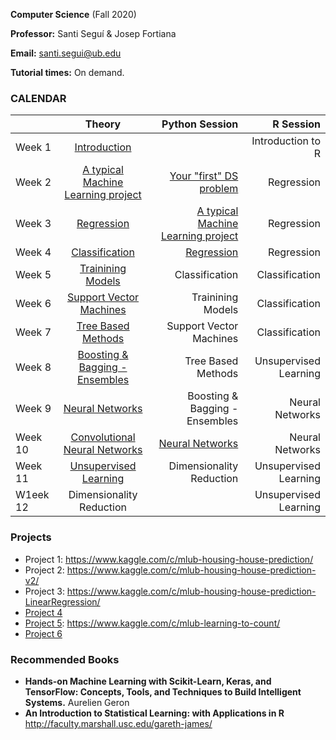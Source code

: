 **Computer Science** (Fall 2020)

**Professor:** Santi Seguí & Josep Fortiana

**Email:** santi.segui@ub.edu

**Tutorial times:** On demand.



### CALENDAR

|               | Theory                                | Python Session                       | R Session             |
| ------------- |:-------------:                        | -----:                              | -----:                |
|Week 1         | [Introduction](slides/ML1.pdf)        |                                     | Introduction to R     | 
|Week 2         | [A typical Machine Learning project](slides/ML2.pdf)     |[Your "first" DS problem](pages/01_your_first_ds_problem.md)             | Regression            | 
|Week 3         | [Regression](slides/ML3.pdf)         | [A typical Machine Learning project](pages/02_typicalMachineLearningProject.md)  | Regression            | 
|Week 4         | [Classification](slides/ML4.pdf)                        | [Regression](pages/03_regression.md)                          | Regression            | 
|Week 5         | [Trainining Models](slides/ML5.pdf)                      | Classification                      | Classification        | 
|Week 6         | [Support Vector Machines](slides/ML6.pdf)                | Trainining Models                   | Classification        | 
|Week 7         | [Tree Based Methods](slides/ML7.pdf)                    | Support Vector Machines             | Classification        | 
|Week 8         | [Boosting & Bagging - Ensembles](slides/ML7.pdf)        | Tree Based Methods                  | Unsupervised Learning | 
|Week 9         | [Neural Networks](slides/ML8.pdf)                       | Boosting & Bagging - Ensembles                 | Neural Networks       |
|Week 10        | [Convolutional Neural Networks](slides/ML9.pdf)                      |[Neural Networks](https://github.com/ssegui/ml_ub/blob/master/notebooks/Session7.ipynb)                     | Neural Networks       | 
|Week 11        | [Unsupervised Learning](slides/ML10.pdf)                 | Dimensionality Reduction            | Unsupervised Learning | 
|W1eek 12       | Dimensionality Reduction              |      | Unsupervised Learning | 
 

### Projects
+ Project 1: https://www.kaggle.com/c/mlub-housing-house-prediction/
+ Project 2: https://www.kaggle.com/c/mlub-housing-house-prediction-v2/
+ Project 3: https://www.kaggle.com/c/mlub-housing-house-prediction-LinearRegression/
+ [Project 4](pages/project_04.md)
+ [Project 5](pages/proj5.md): https://www.kaggle.com/c/mlub-learning-to-count/  
+ [Project 6](pages/proj6.md)  

### Recommended Books 
+ **Hands-on Machine Learning with Scikit-Learn, Keras, and TensorFlow: Concepts, Tools, and Techniques to Build Intelligent Systems.** Aurelien Geron
+ **An Introduction to Statistical Learning: with Applications in R**  http://faculty.marshall.usc.edu/gareth-james/
